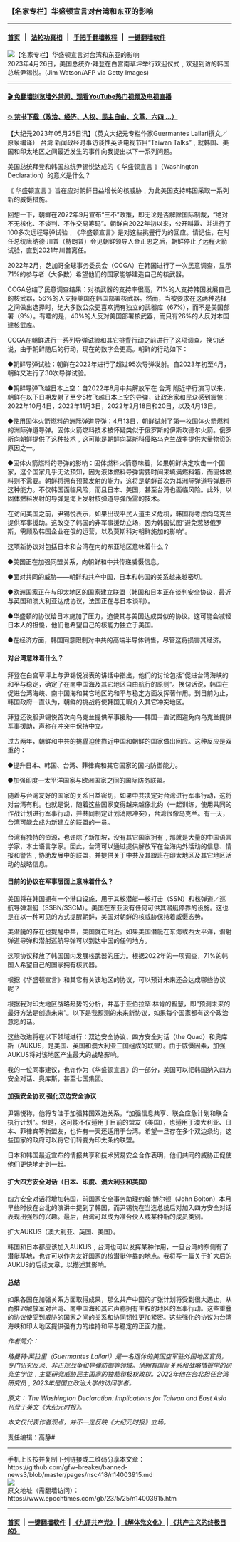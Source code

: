 ### 【名家专栏】华盛顿宣言对台湾和东亚的影响
------------------------

#### [首页](https://github.com/gfw-breaker/banned-news3/blob/master/README.md) &nbsp;&nbsp;|&nbsp;&nbsp; [法轮功真相](https://github.com/begood0513/basic/blob/master/README.md)  &nbsp;&nbsp;|&nbsp;&nbsp; [手把手翻墙教程](https://github.com/gfw-breaker/guides/wiki)  &nbsp;&nbsp;|&nbsp;&nbsp; [一键翻墙软件](https://github.com/gfw-breaker/nogfw/blob/master/README.md)  



<div><img alt="【名家专栏】华盛顿宣言对台湾和东亚的影响" class="attachment-djy_600_400 size-djy_600_400 wp-post-image" src="https://i.epochtimes.com/assets/uploads/2023/05/id14003916-WashingtonKoreaGettyImages-1252195691-1200x800-600x400.jpg"/>
<div class="caption">
 2023年4月26日，美国总统乔‧拜登在白宫南草坪举行欢迎仪式﹐欢迎到访的韩国总统尹锡悦。(Jim Watson/AFP via Getty Images)
</div></div><hr/>

#### [ 🎬  免翻墙浏览墙外禁闻、观看YouTube热门视频及电视直播](https://github.com/gfw-breaker/HelloWorld)

#### [ 💥  禁书下载（政治、经济、人权、民主自由、文革、六四 ...）](https://github.com/gfw-breaker/books/blob/master/README.md)

<div><p>
 【大纪元2023年05月25日讯】（英文大纪元专栏作家Guermantes Lailari撰文／原泉编译）
 <ok href="https://www.epochtimes.com/gb/tag/%E5%8F%B0%E6%B9%BE.html">
  台湾
 </ok>
 新闻政经时事访谈性英语电视节目“Taiwan Talks”﹐就韩国、美国和印太地区之间最近发生的事件向我提出以下一系列问题。
</p>
<p>
 美国总统拜登和韩国总统尹锡悦达成的《
 <ok href="https://www.epochtimes.com/gb/tag/%E5%8D%8E%E7%9B%9B%E9%A1%BF%E5%AE%A3%E8%A8%80.html">
  华盛顿宣言
 </ok>
 》（Washington Declaration）的意义是什么？
</p>
<p>
 《
 <ok href="https://www.epochtimes.com/gb/tag/%E5%8D%8E%E7%9B%9B%E9%A1%BF%E5%AE%A3%E8%A8%80.html">
  华盛顿宣言
 </ok>
 》旨在应对朝鲜日益增长的核威胁﹐为此美国支持韩国采取一系列新的威慑措施。
</p>
<p>
 回想一下，朝鲜在2022年9月宣布“三不”政策，即无论是否解除国际制裁，“绝对不无核化、不谈判、不作交易筹码”。朝鲜自2022年初以来，公开叫嚣、并进行了100多次远程导弹试验﹐《华盛顿宣言》是对这些挑舋行为的回应。请记住，在时任总统唐纳德‧川普（特朗普）会见朝鲜领导人金正恩之后，朝鲜停止了远程火箭试验，直到2021年川普离任。
</p>
<p>
 2022年2月，芝加哥全球事务委员会（CCGA）在韩国进行了一次民意调查，显示71%的参与者（大多数）希望他们的国家能够建造自己的核武器。
</p>
<p>
 CCGA总结了民意调查结果：对核武器的支持率很高，71%的人支持韩国发展自己的核武器，56%的人支持美国在韩国部署核武器。然而，当被要求在这两种选择之间做出选择时，绝大多数公众更喜欢拥有独立的武器库（67%），而不是美国部署（9%）。有趣的是，40%的人反对美国部署核武器，而只有26%的人反对本国建核武库。
</p>
<p>
 CCGA在朝鲜进行一系列导弹试验和其它挑舋行动之前进行了这项调查。换句话说，由于朝鲜随后的行动，现在的数字会更高。朝鲜的行动如下：
</p>
<p>
 ●朝鲜导弹试验：朝鲜在2022年进行了超过95次导弹发射。自2023年初至4月，朝鲜又进行了30次导弹试验。
</p>
<p>
 ●朝鲜导弹飞越日本上空：自2022年8月中共解放军在
 <ok href="https://www.epochtimes.com/gb/tag/%E5%8F%B0%E6%B9%BE.html">
  台湾
 </ok>
 附近举行演习以来，朝鲜在以下日期发射了至少5枚飞越日本上空的导弹，让政治家和民众感到震惊：2022年10月4日，2022年11月3日，2022年2月18日和20日，以及4月13日。
</p>
<p>
 ●使用固体火箭燃料的洲际弹道导弹：4月13日，朝鲜试射了第一枚固体火箭燃料的洲际弹道导弹。固体火箭燃料技术被怀疑类似于俄罗斯的伊斯坎德尔火箭。俄罗斯向朝鲜提供了这种技术﹐这可能是朝鲜向莫斯科侵略乌克兰战争提供大量物资的原因之一。
</p>
<p>
 ●固体火箭燃料的导弹的影响：固体燃料火箭意味着，如果朝鲜决定攻击一个国家，这个国家几乎无法预知，因为液体燃料导弹需要时间来填满燃料箱，而固体燃料则不需要。朝鲜将拥有预警发射的能力，这将是朝鲜首次为其洲际弹道导弹展示这种能力。不仅韩国面临风险，而且日本、美国，甚至台湾也面临风险。此外，以固体燃料发射的导弹是海上发射核弹道导弹所需的技术。
</p>
<p>
 在访问美国之前，尹锡悦表示，如果出现平民人道主义危机，韩国将考虑向乌克兰提供军事援助。这改变了韩国的非军事援助立场，因为韩国试图“避免惹怒俄罗斯，需顾及韩国企业在俄的运营，以及莫斯科对朝鲜施加的影响”。
</p>
<p>
 这项新协议对包括日本和台湾在内的东亚地区意味着什么？
</p>
<p>
 ●美国正在加强同盟关系，向朝鲜和中共传递威慑信息。
</p>
<p>
 ●面对共同的威胁——朝鲜和共产中国，日本和韩国的关系越来越密切。
</p>
<p>
 ●欧洲国家正在与印太地区的国家建立联盟（韩国和日本正在谈判安全协议，最近与英国和澳大利亚达成协议，法国正在与日本谈判）。
</p>
<p>
 ●华盛顿的协议给日本施加了压力，迫使其与美国达成类似的协议。这可能会减轻日本人的担懮，他们也希望自己的核能力独立于美国。
</p>
<p>
 ●在经济方面，韩国同意限制对中共的高端半导体销售，尽管这将损害其经济。
</p>
<h4>
 对台湾意味着什么？
</h4>
<p>
 拜登在白宫草坪上与尹锡悦发表的讲话中指出，他们的讨论包括“促进台湾海峡的和平与稳定，确定了在南中国海及其它地区自由航行的原则”。换句话说，韩国在促进台湾海峡、南中国海和其它地区的和平与稳定方面发挥著作用。到目前为止，韩国政府一直认为，朝鲜的挑战将使韩国无暇介入其它冲突地区。
</p>
<p>
 拜登还说服尹锡悦首次向乌克兰提供军事援助——韩国一直试图避免向乌克兰提供军事援助，声称在冲突中保持中立。
</p>
<p>
 过去两年，朝鲜和中共的挑舋迫使靠近中国和朝鲜的国家做出回应。这种反应是双重的：
</p>
<p>
 ●提升日本、韩国、台湾、菲律宾和其它国家的国内防御能力。
</p>
<p>
 ●加强印度—太平洋国家与欧洲国家之间的国际防务联盟。
</p>
<p>
 随着与台湾友好的国家的关系日益密切，如果中共决定对台湾进行军事行动，这将对台湾有利。也就是说，随着这些国家变得越来越像北约（一起训练，使用共同的作战计划进行军事行动，并共同制定计划消除冲突），台湾很像乌克兰。有一天，台湾可能会成为新建立的联盟的一员。
</p>
<p>
 台湾有独特的资源，也许除了新加坡，没有其它国家拥有﹐那就是大量的中国语言学家，本土语言学家。因此，台湾可以通过提供解放军在台海内外活动的信息、情报和警告﹐协助发展中的联盟，并提供关于中共及其跟班在印太地区及其它地区活动的战略信息。
</p>
<h4>
 目前的协议在军事层面上意味着什么？
</h4>
<p>
 美国将在韩国拥有一个港口设施，用于其核潜艇—核打击（SSN）和核弹道／巡航导弹潜艇（SSBN/SSCM）。美国在东亚没有任何可供其潜艇停靠的设施。这也是在以一种可见的方式提醒朝鲜，美国对朝鲜的核威胁保持着威慑态势。
</p>
<p>
 美潜艇的存在也提醒中共，美国就在附近。如果美国潜艇在东海或西太平洋，潜射弹道导弹和潜射巡航导弹可以到达中国的任何地方。
</p>
<p>
 这项协议释放了韩国国内发展核武器的压力。根据2022年的一项调查，71%的韩国人希望自己的国家拥有核武器。
</p>
<p>
 根据《华盛顿宣言》和其它有关该地区的协议，可以预计未来还会达成哪些协议呢？
</p>
<p>
 根据我对印太地区战略趋势的分析，并基于亚伯拉罕‧林肯的智慧，即“预测未来的最好方法是创造未来”。以下是我预测的未来新协议，如果每个国家都有这个政治意愿的话。
</p>
<p>
 这些改进将在以下领域进行：双边安全协议、四方安全对话（the Quad）和奥库斯（AUKUS，是美国、英国和澳大利亚三国组成的联盟）。由于威慑因素，加强AUKUS将对该地区产生最大的战略影响。
</p>
<p>
 我的一位同事建议，也许作为《华盛顿宣言》的一部分，美国可以把韩国纳入四方安全对话、奥库斯，甚至七国集团。
</p>
<h4>
 加强安全协议 强化双边安全协议
</h4>
<p>
 尹锡悦称，他将专注于加强韩国双边关系，“加强信息共享、联合应急计划和联合执行计划”。但是，这可能不仅适用于目前的盟友（美国），也适用于澳大利亚、日本、菲律宾等新盟友，也许有一天还适用于台湾。希望一旦存在多个双边条约，这些国家的政府可以将它们转变为印太条约联盟。
</p>
<p>
 日本和韩国最近宣布的情报共享和技术贸易安全合作表明，他们共同的威胁正促使他们更快地走到一起。
</p>
<h4>
 扩大四方安全对话（日本、印度、澳大利亚和美国）
</h4>
<p>
 四方安全对话将增加韩国，前国家安全事务助理约翰‧博尔顿（John Bolton）本月早些时候在台北的演讲中提到了韩国，而尹锡悦在当选总统后对加入四方安全对话表现出强烈的兴趣。最后，台湾可以成为准合伙人或某种新的成员类别。
</p>
<p>
 扩大AUKUS（澳大利亚、英国、美国）。
</p>
<p>
 韩国和日本都应该加入AUKUS﹐台湾也可以发挥某种作用，一旦台湾的东侧有了潜艇基地，也许可以作为友好国家的核潜艇停靠的地点。我将写一篇关于扩大后的AUKUS的后续文章，以描述其影响。
</p>
<h4>
 总结
</h4>
<p>
 如果各国在加强关系方面取得成果，那么共产中国的扩张计划将受到很大遏止，从而推迟解放军对台湾、南中国海和其它声称拥有主权的地区的军事行动。这些重叠的协议使受到威胁的国家之间的关系和协同韧性更加紧密。这些强化的协议为台湾海峡和印太地区提供强有力的维持和平与稳定的正面力量。
</p>
<p>
 <em>
  作者简介：
 </em>
</p>
<p>
 <em>
  格曼特‧莱拉里（Guermantes Lailari）是一名退休的美国空军驻外国地区官员，专门研究反恐、非正规战争和导弹防御等领域。他拥有国际关系和战略情报学的研究生学位﹐主要研究威胁民主国家的独裁和极权政权。2022年他在台北担任台湾研究员﹐2023年是国立政治大学的访问学者。
 </em>
</p>
<p>
 <em>
  原文：
  <ok href="https://www.theepochtimes.com/the-washington-declaration-implications-for-taiwan-and-east-asia_5258082.html">
   The Washington Declaration: Implications for Taiwan and East Asia
  </ok>
  刊登于英文《大纪元时报》。
 </em>
</p>
<p>
 <em>
  本文仅代表作者观点，并不一定反映《大纪元时报》立场。
 </em>
</p>
<p>
 责任编辑：高静#
</p>
</div>
<hr/>
手机上长按并复制下列链接或二维码分享本文章：<br/>
https://github.com/gfw-breaker/banned-news3/blob/master/pages/nsc418/n14003915.md <br/>
<a href='https://github.com/gfw-breaker/banned-news3/blob/master/pages/nsc418/n14003915.md'><img src='https://github.com/gfw-breaker/banned-news3/blob/master/pages/nsc418/n14003915.md.png'/></a> <br/>
原文地址（需翻墙访问）：https://www.epochtimes.com/gb/23/5/25/n14003915.htm


------------------------
#### [首页](https://github.com/gfw-breaker/banned-news3/blob/master/README.md) &nbsp;|&nbsp; [一键翻墙软件](https://github.com/gfw-breaker/nogfw/blob/master/README.md) &nbsp;| [《九评共产党》](https://github.com/gfw-breaker/9ping.md/blob/master/README.md#九评之一评共产党是什么) | [《解体党文化》](https://github.com/gfw-breaker/jtdwh.md/blob/master/README.md) | [《共产主义的终极目的》](https://github.com/gfw-breaker/gczydzjmd.md/blob/master/README.md)


<img src='http://gfw-breaker.win/banned-news3/pages/nsc418/n14003915.md' width='0px' height='0px'/>